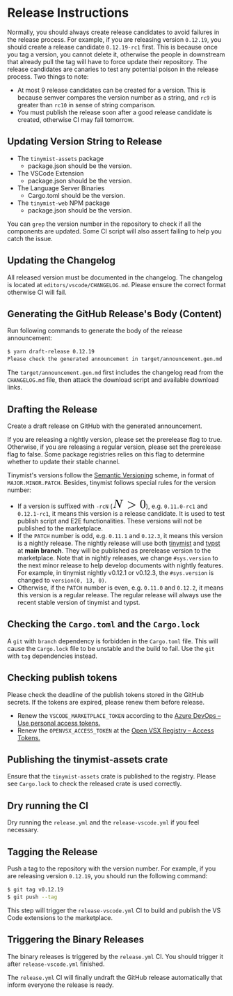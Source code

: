 <!-- This file is generated by scripts/link-docs.mjs from docs/tinymist/release-instruction.typ. Do not edit manually. -->
# Release Instructions

Normally, you should always create release candidates to avoid failures in the release process. For example, if you are releasing version `0.12.19`, you should create a release candidate `0.12.19-rc1` first. This is because once you tag a version, you cannot delete it, otherwise the people in downstream that already pull the tag will have to force update their repository. The release candidates are canaries to test any potential poison in the release process. Two things to note:

- At most 9 release candidates can be created for a version. This is because semver compares the version number as a string, and `rc9` is greater than `rc10` in sense of string comparison.
- You must publish the release soon after a good release candidate is created, otherwise CI may fail tomorrow.

## Updating Version String to Release

- The `tinymist-assets` package
  - package.json should be the version.
- The VSCode Extension
  - package.json should be the version.
- The Language Server Binaries
  - Cargo.toml should be the version.
- The `tinymist-web` NPM package
  - package.json should be the version.

You can `grep` the version number in the repository to check if all the components are updated. Some CI script will also assert failing to help you catch the issue.

## Updating the Changelog

All released version must be documented in the changelog. The changelog is located at `editors/vscode/CHANGELOG.md`. Please ensure the correct format otherwise CI will fail.

## Generating the GitHub Release's Body (Content)

Run following commands to generate the body of the release announcement:

```bash
$ yarn draft-release 0.12.19
Please check the generated announcement in target/announcement.gen.md
```

The `target/announcement.gen.md` first includes the changelog read from the `CHANGELOG.md` file, then attack the download script and available download links.

## Drafting the Release

Create a draft release on GitHub with the generated announcement.

If you are releasing a nightly version, please set the prerelease flag to true. Otherwise, if you are releasing a regular version, please set the prerelease flag to false. Some package registries relies on this flag to determine whether to update their stable channel.

Tinymist's versions follow the [Semantic Versioning](https://semver.org/) scheme, in format of `MAJOR.MINOR.PATCH`. Besides, tinymist follows special rules for the version number:

- If a version is suffixed with `-rcN` (<picture><source media="(prefers-color-scheme: dark)" srcset="docs/assets/images/release-instruction/frame_0.svg" /><img src="docs/assets/images/release-instruction/frame_1.svg" alt="typst-frame" /></picture>), e.g. `0.11.0-rc1` and `0.12.1-rc1`, it means this version is a release candidate. It is used to test publish script and E2E functionalities. These versions will not be published to the marketplace.
- If the `PATCH` number is odd, e.g. `0.11.1` and `0.12.3`, it means this version is a nightly release. The nightly release will use both [tinymist](https://github.com/Myriad-Dreamin/tinymist/tree/main) and [typst](https://github.com/typst/typst/tree/main) at **main branch**. They will be published as prerelease version to the marketplace. Note that in nightly releases, we change `#sys.version` to the next minor release to help develop documents with nightly features. For example, in tinymist nightly v0.12.1 or v0.12.3, the `#sys.version` is changed to `version(0, 13, 0)`.
- Otherwise, if the `PATCH` number is even, e.g. `0.11.0` and `0.12.2`, it means this version is a regular release. The regular release will always use the recent stable version of tinymist and typst.

## Checking the `Cargo.toml` and the `Cargo.lock`

A `git` with `branch` dependency is forbidden in the `Cargo.toml` file. This will cause the `Cargo.lock` file to be unstable and the build to fail. Use the `git` with `tag` dependencies instead.

## Checking publish tokens

Please check the deadline of the publish tokens stored in the GitHub secrets. If the tokens are expired, please renew them before release.

- Renew the `VSCODE_MARKETPLACE_TOKEN` according to the [Azure DevOps – Use personal access tokens.](https://learn.microsoft.com/en-us/azure/devops/organizations/accounts/use-personal-access-tokens-to-authenticate?view=azure-devops&tabs=Windows)
- Renew the `OPENVSX_ACCESS_TOKEN` at the [Open VSX Registry – Access Tokens.](https://open-vsx.org/user-settings/tokens)

## Publishing the tinymist-assets crate

Ensure that the `tinymist-assets` crate is published to the registry. Please see `Cargo.lock` to check the released crate is used correctly.

## Dry running the CI

Dry running the `release.yml` and the `release-vscode.yml` if you feel necessary.

## Tagging the Release

Push a tag to the repository with the version number. For example, if you are releasing version `0.12.19`, you should run the following command:

```bash
$ git tag v0.12.19
$ git push --tag
```

This step will trigger the `release-vscode.yml` CI to build and publish the VS Code extensions to the marketplace.

## Triggering the Binary Releases

The binary releases is triggered by the `release.yml` CI. You should trigger it after `release-vscode.yml` finished.

The `release.yml` CI will finally undraft the GitHub release automatically that inform everyone the release is ready.
